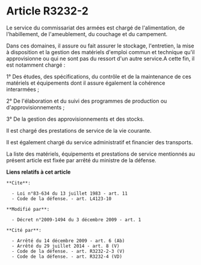 # Article R3232-2

Le service du commissariat des armées est chargé de l'alimentation, de l'habillement, de l'ameublement, du couchage et du
campement. 

Dans ces domaines, il assure ou fait assurer le stockage, l'entretien, la mise à disposition et la gestion des matériels
d'emploi commun et technique qu'il approvisionne ou qui ne sont pas du ressort d'un autre service.A cette fin, il est
notamment chargé : 

1° Des études, des spécifications, du contrôle et de la maintenance de ces matériels et équipements dont il assure également
la cohérence interarmées ; 

2° De l'élaboration et du suivi des programmes de production ou d'approvisionnements ; 

3° De la gestion des approvisionnements et des stocks. 

Il est chargé des prestations de service de la vie courante. 

Il est également chargé du service administratif et financier des transports. 

La liste des matériels, équipements et prestations de service mentionnés au présent article est fixée par arrêté du ministre
de la défense.

**Liens relatifs à cet article**

	**Cite**:

	  - Loi n°83-634 du 13 juillet 1983 - art. 11
	  - Code de la défense. - art. L4123-10

	**Modifié par**:

	  - Décret n°2009-1494 du 3 décembre 2009 - art. 1

	**Cité par**:

	  - Arrêté du 14 décembre 2009 - art. 6 (Ab)
	  - Arrêté du 29 juillet 2014 - art. 8 (V)
	  - Code de la défense. - art. R3232-2-3 (V)
	  - Code de la défense. - art. R3232-4 (VD)

